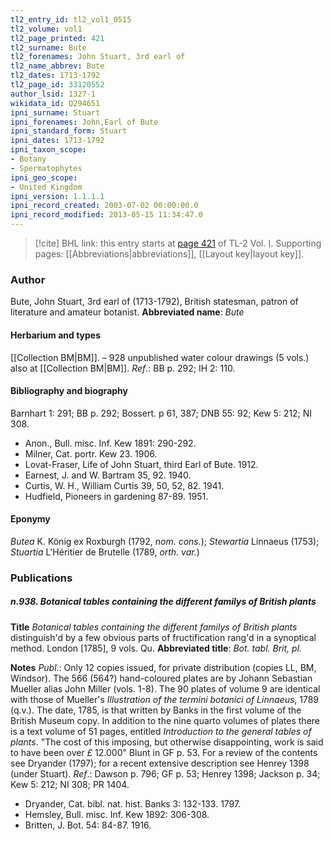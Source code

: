 ```yaml
---
tl2_entry_id: tl2_vol1_0515
tl2_volume: vol1
tl2_page_printed: 421
tl2_surname: Bute
tl2_forenames: John Stuart, 3rd earl of
tl2_name_abbrev: Bute
tl2_dates: 1713-1792
tl2_page_id: 33120552
author_lsid: 1327-1
wikidata_id: Q294651
ipni_surname: Stuart
ipni_forenames: John,Earl of Bute
ipni_standard_form: Stuart
ipni_dates: 1713-1792
ipni_taxon_scope: 
- Botany
- Spermatophytes
ipni_geo_scope: 
- United Kingdom
ipni_version: 1.1.1.1
ipni_record_created: 2003-07-02 00:00:00.0
ipni_record_modified: 2013-05-15 11:34:47.0
---
```



> [!cite] BHL link: this entry starts at [page 421](https://www.biodiversitylibrary.org/page/33120552) of TL-2 Vol. I.
> Supporting pages: [[Abbreviations|abbreviations]], [[Layout key|layout key]].

### Author

Bute, John Stuart, 3rd earl of (1713-1792), British statesman, patron of literature and amateur botanist. 
**Abbreviated name**: *Bute*

#### Herbarium and types

[[Collection BM|BM]]. – 928 unpublished water colour drawings (5 vols.) also at [[Collection BM|BM]].
*Ref*.: BB p. 292; IH 2: 110.

#### Bibliography and biography

Barnhart 1: 291; BB p. 292; Bossert. p 61, 387; DNB 55: 92; Kew 5: 212; NI 308.
- Anon., Bull. misc. Inf. Kew 1891: 290-292.
- Milner, Cat. portr. Kew 23. 1906.
- Lovat-Fraser, Life of John Stuart, third Earl of Bute. 1912.
- Earnest, J. and W. Bartram 35, 92. 1940.
- Curtis, W. H., William Curtis 39, 50, 52, 82. 1941.
- Hudfield, Pioneers in gardening 87-89. 1951.

#### Eponymy

*Butea* K. König ex Roxburgh (1792, *nom. cons.*); *Stewartia* Linnaeus (1753); *Stuartia* L'Héritier de Brutelle (1789, *orth. var.*)

### Publications

##### n.938. Botanical tables containing the different familys of British plants

**Title**
*Botanical tables containing the different familys of British plants* distinguish'd by a few obvious parts of fructification rang'd in a synoptical method. London \[1785\], 9 vols. Qu.
**Abbreviated title**: *Bot. tabl. Brit, pl.*

**Notes**
*Publ*.: Only 12 copies issued, for private distribution (copies LL, BM, Windsor). The 566 (564?) hand-coloured plates are by Johann Sebastian Mueller alias John Miller (vols. 1-8). The 90 plates of volume 9 are identical with those of Mueller's *Illustration of the termini botanici of Linnaeus*, 1789 (q.v.). The date, 1785, is that written by Banks in the first volume of the British Museum copy. In addition to the nine quarto volumes of plates there is a text volume of 51 pages, entitled *Introduction to the general tables of plants*. "The cost of this imposing, but otherwise disappointing, work is said to have been over *£* 12.000" Blunt in GF p. 53. For a review of the contents see Dryander (1797); for a recent extensive description see Henrey 1398 (under Stuart).
*Ref*.: Dawson p. 796; GF p. 53; Henrey 1398; Jackson p. 34; Kew 5: 212; NI 308; PR 1404.
- Dryander, Cat. bibl. nat. hist. Banks 3: 132-133. 1797.
- Hemsley, Bull. misc. Inf. Kew 1892: 306-308.
- Britten, J. Bot. 54: 84-87. 1916.

